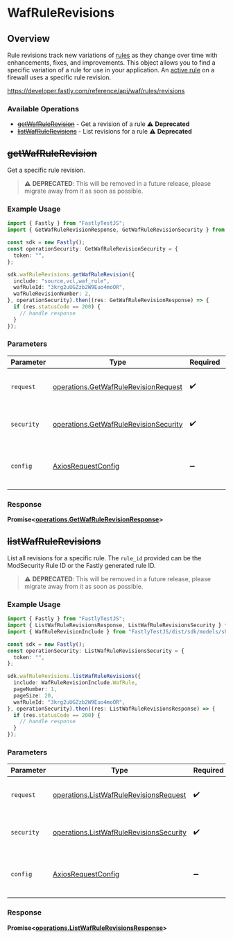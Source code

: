 # WafRuleRevisions

## Overview

Rule revisions track new variations of [rules](/reference/api/waf/rules/) as they change over time with enhancements, fixes, and improvements. This object allows you to find a specific variation of a rule for use in your application. An [active rule](/reference/api/waf/rules/active/) on a firewall uses a specific rule revision.

<https://developer.fastly.com/reference/api/waf/rules/revisions>
### Available Operations

* [~~getWafRuleRevision~~](#getwafrulerevision) - Get a revision of a rule :warning: **Deprecated**
* [~~listWafRuleRevisions~~](#listwafrulerevisions) - List revisions for a rule :warning: **Deprecated**

## ~~getWafRuleRevision~~

Get a specific rule revision.

> :warning: **DEPRECATED**: This will be removed in a future release, please migrate away from it as soon as possible.

### Example Usage

```typescript
import { Fastly } from "FastlyTestJS";
import { GetWafRuleRevisionResponse, GetWafRuleRevisionSecurity } from "FastlyTestJS/dist/sdk/models/operations";

const sdk = new Fastly();
const operationSecurity: GetWafRuleRevisionSecurity = {
  token: "",
};

sdk.wafRuleRevisions.getWafRuleRevision({
  include: "source,vcl,waf_rule",
  wafRuleId: "3krg2uUGZzb2W9Euo4moOR",
  wafRuleRevisionNumber: 2,
}, operationSecurity).then((res: GetWafRuleRevisionResponse) => {
  if (res.statusCode == 200) {
    // handle response
  }
});
```

### Parameters

| Parameter                                                                                      | Type                                                                                           | Required                                                                                       | Description                                                                                    |
| ---------------------------------------------------------------------------------------------- | ---------------------------------------------------------------------------------------------- | ---------------------------------------------------------------------------------------------- | ---------------------------------------------------------------------------------------------- |
| `request`                                                                                      | [operations.GetWafRuleRevisionRequest](../../models/operations/getwafrulerevisionrequest.md)   | :heavy_check_mark:                                                                             | The request object to use for the request.                                                     |
| `security`                                                                                     | [operations.GetWafRuleRevisionSecurity](../../models/operations/getwafrulerevisionsecurity.md) | :heavy_check_mark:                                                                             | The security requirements to use for the request.                                              |
| `config`                                                                                       | [AxiosRequestConfig](https://axios-http.com/docs/req_config)                                   | :heavy_minus_sign:                                                                             | Available config options for making requests.                                                  |


### Response

**Promise<[operations.GetWafRuleRevisionResponse](../../models/operations/getwafrulerevisionresponse.md)>**


## ~~listWafRuleRevisions~~

List all revisions for a specific rule. The `rule_id` provided can be the ModSecurity Rule ID or the Fastly generated rule ID.

> :warning: **DEPRECATED**: This will be removed in a future release, please migrate away from it as soon as possible.

### Example Usage

```typescript
import { Fastly } from "FastlyTestJS";
import { ListWafRuleRevisionsResponse, ListWafRuleRevisionsSecurity } from "FastlyTestJS/dist/sdk/models/operations";
import { WafRuleRevisionInclude } from "FastlyTestJS/dist/sdk/models/shared";

const sdk = new Fastly();
const operationSecurity: ListWafRuleRevisionsSecurity = {
  token: "",
};

sdk.wafRuleRevisions.listWafRuleRevisions({
  include: WafRuleRevisionInclude.WafRule,
  pageNumber: 1,
  pageSize: 20,
  wafRuleId: "3krg2uUGZzb2W9Euo4moOR",
}, operationSecurity).then((res: ListWafRuleRevisionsResponse) => {
  if (res.statusCode == 200) {
    // handle response
  }
});
```

### Parameters

| Parameter                                                                                          | Type                                                                                               | Required                                                                                           | Description                                                                                        |
| -------------------------------------------------------------------------------------------------- | -------------------------------------------------------------------------------------------------- | -------------------------------------------------------------------------------------------------- | -------------------------------------------------------------------------------------------------- |
| `request`                                                                                          | [operations.ListWafRuleRevisionsRequest](../../models/operations/listwafrulerevisionsrequest.md)   | :heavy_check_mark:                                                                                 | The request object to use for the request.                                                         |
| `security`                                                                                         | [operations.ListWafRuleRevisionsSecurity](../../models/operations/listwafrulerevisionssecurity.md) | :heavy_check_mark:                                                                                 | The security requirements to use for the request.                                                  |
| `config`                                                                                           | [AxiosRequestConfig](https://axios-http.com/docs/req_config)                                       | :heavy_minus_sign:                                                                                 | Available config options for making requests.                                                      |


### Response

**Promise<[operations.ListWafRuleRevisionsResponse](../../models/operations/listwafrulerevisionsresponse.md)>**

